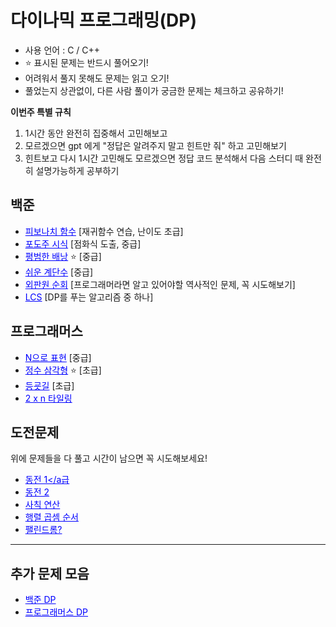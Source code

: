 # 다이나믹 프로그래밍(DP)

- 사용 언어 : C / C++
- ⭐ 표시된 문제는 반드시 풀어오기!
- 어려워서 풀지 못해도 문제는 읽고 오기!
- 풀었는지 상관없이, 다른 사람 풀이가 궁금한 문제는 체크하고 공유하기!

**이번주 특별 규칙**

1. 1시간 동안 완전히 집중해서 고민해보고
2. 모르겠으면 gpt 에게 "정답은 알려주지 말고 힌트만 줘" 하고 고민해보기
3. 힌트보고 다시 1시간 고민해도 모르겠으면 정답 코드 분석해서 다음 스터디 때 완전히 설명가능하게 공부하기

## 백준

- <a href="https://www.acmicpc.net/problem/1003" style="color: blue;">피보나치 함수</a> [재귀함수 연습, 난이도 초급]
- <a href="https://www.acmicpc.net/problem/2156" style="color: blue;">포도주 시식</a> [점화식 도출, 중급]
- <a href="https://www.acmicpc.net/problem/12865" style="color: blue;">평범한 배낭</a> ⭐ [중급]
- <a href="https://www.acmicpc.net/problem/10844" style="color: blue;">쉬운 계단수</a> [중급]
- <a href="https://www.acmicpc.net/problem/2098" style="color: blue;">외판원 순회</a>   [프로그래머라면 알고 있어야할 역사적인 문제, 꼭 시도해보기]
- <a href="https://www.acmicpc.net/problem/9251" style="color: blue;">LCS</a> [DP를 푸는 알고리즘 중 하나]

## 프로그래머스

- <a href="https://school.programmers.co.kr/learn/courses/30/lessons/42895" style="color: blue;">N으로 표현</a> [중급]
- <a href="https://school.programmers.co.kr/learn/courses/30/lessons/43105" style="color: blue;">정수 삼각형</a> ⭐ [초급]
- <a href="https://school.programmers.co.kr/learn/courses/30/lessons/42898" style="color: blue;">등굣길</a> [초급]
- <a href="https://school.programmers.co.kr/learn/courses/30/lessons/12900" style="color: blue;">2 x n 타일링</a>

## 도전문제
위에 문제들을 다 풀고 시간이 남으면 꼭 시도해보세요!

- <a href="https://www.acmicpc.net/problem/2293" style="color: blue;">동전 1</a급
- <a href="https://www.acmicpc.net/problem/2294" style="color: blue;">동전 2</a>
- <a href="https://school.programmers.co.kr/learn/courses/30/lessons/1843" style="color: blue;">사칙 연산</a>
- <a href="https://www.acmicpc.net/problem/11049" style="color: blue;">행렬 곱셈 순서</a>
- <a href="https://www.acmicpc.net/problem/10942" style="color: blue;">팰린드롬?</a>


---

## 추가 문제 모음
- <a href="https://www.acmicpc.net/problemset?sort=ac_desc&algo=25" style="color: blue;">백준 DP</a>
- <a href="https://school.programmers.co.kr/learn/courses/30/parts/12263" style="color: blue;">프로그래머스 DP</a>
